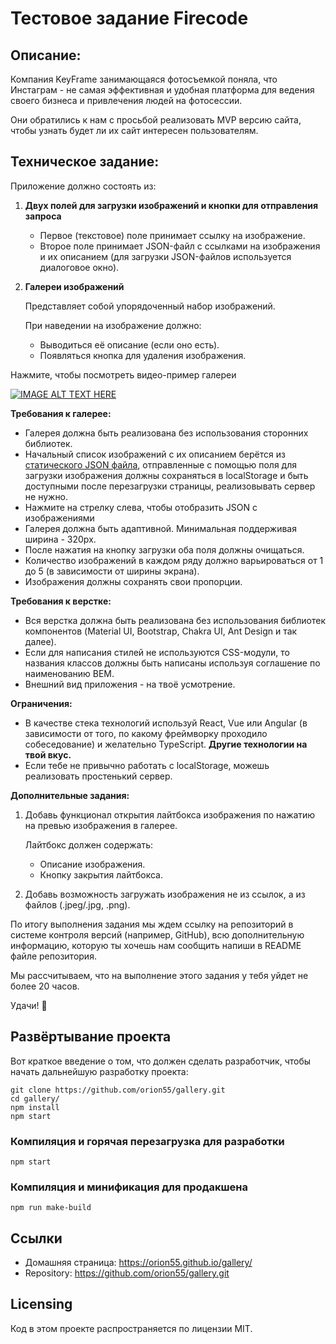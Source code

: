 # Тестовое задание Firecode 

## Описание:

Компания KeyFrame занимающаяся фотосъемкой поняла, что Инстаграм - не самая эффективная и удобная платформа для ведения своего бизнеса и привлечения людей на фотосессии.

Они обратились к нам с просьбой реализовать MVP версию сайта, чтобы узнать будет ли их сайт интересен пользователям.

## Техническое задание:

Приложение должно состоять из:

1. **Двух полей для загрузки изображений и кнопки для отправления запроса**
    - Первое (текстовое) поле принимает ссылку на изображение.
    - Второе поле принимает JSON-файл с ссылками на изображения и их описанием (для загрузки JSON-файлов используется диалоговое окно).
2. **Галереи изображений**

    Представляет собой упорядоченный набор изображений.

    При наведении на изображение должно:

    - Выводиться её описание (если оно есть).
    - Появляться кнопка для удаления изображения.
    
Нажмите, чтобы посмотреть видео-пример галереи

[![IMAGE ALT TEXT HERE](https://img.youtube.com/vi/DqqQVeLtQjU/0.jpg)](https://www.youtube.com/watch?v=DqqQVeLtQjU)

**Требования к галерее:**

- Галерея должна быть реализована без использования сторонних библиотек.
- Начальный список изображений с их описанием берётся из [статического JSON файла](https://drive.google.com/file/d/1AZg21vdC2ACKGgE22jZth_luYfQEn-60/view?usp=sharing), отправленные с помощью поля для загрузки изображения должны сохраняться в localStorage и быть доступными после перезагрузки страницы, реализовывать сервер не нужно.
- Нажмите на стрелку слева, чтобы отобразить JSON с изображениями
- Галерея должна быть адаптивной. Минимальная поддерживая ширина - 320px.
- После нажатия на кнопку загрузки оба поля должны очищаться.
- Количество изображений в каждом ряду должно варьироваться от 1 до 5 (в зависимости от ширины экрана).
- Изображения должны сохранять свои пропорции.

**Требования к верстке:**

- Вся верстка должна быть реализована без использования библиотек компонентов (Material UI, Bootstrap, Chakra UI, Ant Design и так далее).
- Если для написания стилей не используются CSS-модули, то названия классов должны быть написаны используя соглашение по наименованию BEM.
- Внешний вид приложения - на твоё усмотрение.

**Ограничения:**

- В качестве стека технологий используй React, Vue или Angular (в зависимости от того, по какому фреймворку проходило собеседование) и желательно TypeScript. **Другие технологии на твой вкус.**
- Если тебе не привычно работать с localStorage, можешь реализовать простенький сервер.

**Дополнительные задания:**

1. Добавь функционал открытия лайтбокса изображения по нажатию на превью изображения в галерее.

    Лайтбокс должен содержать:

    - Описание изображения.
    - Кнопку закрытия лайтбокса.
2. Добавь возможность загружать изображения не из ссылок, а из файлов (.jpeg/.jpg, .png).

По итогу выполнения задания мы ждем ссылку на репозиторий в системе контроля версий (например, GitHub), всю дополнительную информацию, которую ты хочешь нам сообщить напиши в README файле репозитория.

Мы рассчитываем, что на выполнение этого задания у тебя уйдет не более 20 часов.

Удачи! 🙂

## Развёртывание проекта

Вот краткое введение о том, что должен сделать разработчик, чтобы начать дальнейшую разработку проекта:
```
git clone https://github.com/orion55/gallery.git
cd gallery/
npm install
npm start
```

### Компиляция и горячая перезагрузка для разработки
```
npm start
```

### Компиляция и минификация для продакшена
```
npm run make-build
```
## Ссылки

- Домашняя страница: https://orion55.github.io/gallery/
- Repository: https://github.com/orion55/gallery.git



## Licensing

Код в этом проекте распространяется по лицензии MIT.

